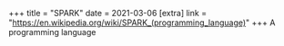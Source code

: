 +++
title = "SPARK"
date = 2021-03-06
[extra]
link = "https://en.wikipedia.org/wiki/SPARK_(programming_language)"
+++
A programming language

